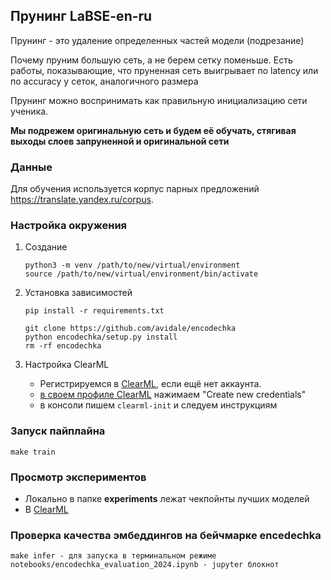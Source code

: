 ## Прунинг LaBSE-en-ru

Прунинг - это удаление определенных частей модели (подрезание)

Почему пруним большую сеть, а не берем сетку поменьше. Есть работы, показывающие, что пруненная сеть выигрывает
по latency или по accuracy у сеток, аналогичного размера

Прунинг можно воспринимать как правильную инициализацию сети ученика. 

**Мы подрежем оригинальную сеть и будем её обучать, стягивая выходы слоев запруненной и оригинальной сети** 


### Данные

Для обучения используется корпус парных предложений https://translate.yandex.ru/corpus. 

### Настройка окружения

1. Создание
    ```
    python3 -m venv /path/to/new/virtual/environment
    source /path/to/new/virtual/environment/bin/activate
    ```

2. Установка зависимостей

    ```
    pip install -r requirements.txt
   
    git clone https://github.com/avidale/encodechka
    python encodechka/setup.py install
    rm -rf encodechka
    ```

3. Настройка ClearML

   - Регистрируемся в [ClearML](https://app.community.clear.ml/), если ещё нет аккаунта.
   - [в своем профиле ClearML](https://app.community.clear.ml/profile) нажимаем "Create new credentials"
   - в консоли пишем `clearml-init` и следуем инструкциям


### Запуск пайплайна
```
make train
```

### Просмотр экспериментов
   -  Локально в папке **experiments** лежат чекпойнты лучших моделей
   -  В [ClearML](https://app.clear.ml/projects/8a15381deb0d41429e451070a014c1a3)

### Проверка качества эмбеддингов на бейчмарке encedechka
```
make infer - для запуска в терминальном режиме
notebooks/encodechka_evaluation_2024.ipynb - jupyter блокнот 
```

